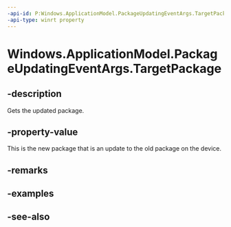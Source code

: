 ----api-id: P:Windows.ApplicationModel.PackageUpdatingEventArgs.TargetPackage
-api-type: winrt property
---<!-- Property syntaxpublic Windows.ApplicationModel.Package TargetPackage { get; }--># Windows.ApplicationModel.PackageUpdatingEventArgs.TargetPackage## -descriptionGets the updated package.## -property-valueThis is the new package that is an update to the old package on the device.## -remarks## -examples## -see-also